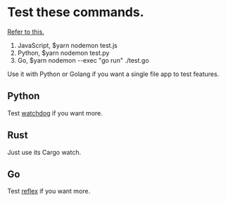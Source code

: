 # Test these commands.

[Refer to this.](https://www.npmjs.com/package/nodemon#running-non-node-scripts)

1. JavaScript, $yarn nodemon test.js
2. Python, $yarn nodemon test.py
3. Go, $yarn nodemon --exec "go run" ./test.go

Use it with Python or Golang if you want a single file app to test features. 

## Python

Test [watchdog](https://github.com/gorakhargosh/watchdog) if you want more.

## Rust

Just use its Cargo watch.

## Go

Test [reflex](https://github.com/cespare/reflex) if you want more.
